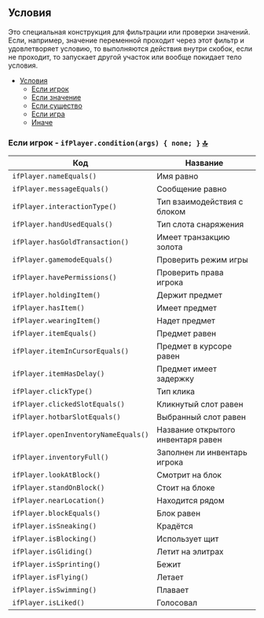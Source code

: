 ## Условия
Это специальная конструкция для фильтрации или проверки значений. Если, например, значение переменной проходит через этот фильтр и удовлетворяет условию, то выполняются действия внутри скобок, если не проходит, то запускает другой участок или вообще покидает тело условия.

   - [Условия](conditions.md)
     - [Если игрок](#если-игрок---ifplayerconditionargs--none--)
     - [Если значение](#)
     - [Если существо](#)
     - [Если игра](#)
     - [Иначе](#)

### Если игрок - **`ifPlayer.condition(args) { none; }`** [🔝](#условия)
| **Код** | **Название** |
| --- | --- |
| `ifPlayer.nameEquals()` | Имя равно |
| `ifPlayer.messageEquals()` | Сообщение равно |
| `ifPlayer.interactionType()` | Тип взаимодействия с блоком |
| `ifPlayer.handUsedEquals()` | Тип слота снаряжения |
| `ifPlayer.hasGoldTransaction()` | Имеет транзакцию золота |
| `ifPlayer.gamemodeEquals()` | Проверить режим игры |
| `ifPlayer.havePermissions()` | Проверить права игрока |
| `ifPlayer.holdingItem()` | Держит предмет |
| `ifPlayer.hasItem()` | Имеет предмет |
| `ifPlayer.wearingItem()` | Надет предмет |
| `ifPlayer.itemEquals()` | Предмет равен |
| `ifPlayer.itemInCursorEquals()` | Предмет в курсоре равен |
| `ifPlayer.itemHasDelay()` | Предмет имеет задержку |
| `ifPlayer.clickType()` | Тип клика |
| `ifPlayer.clickedSlotEquals()` | Кликнутый слот равен |
| `ifPlayer.hotbarSlotEquals()` | Выбранный слот равен |
| `ifPlayer.openInventoryNameEquals()` | Название открытого инвентаря равен |
| `ifPlayer.inventoryFull()` | Заполнен ли инвентарь игрока |
| `ifPlayer.lookAtBlock()` | Смотрит на блок |
| `ifPlayer.standOnBlock()` | Стоит на блоке |
| `ifPlayer.nearLocation()` | Находится рядом |
| `ifPlayer.blockEquals()` | Блок равен |
| `ifPlayer.isSneaking()` | Крадётся |
| `ifPlayer.isBlocking()` | Использует щит |
| `ifPlayer.isGliding()` | Летит на элитрах |
| `ifPlayer.isSprinting()` | Бежит |
| `ifPlayer.isFlying()` | Летает |
| `ifPlayer.isSwimming()` | Плавает |
| `ifPlayer.isLiked()` | Голосовал |
